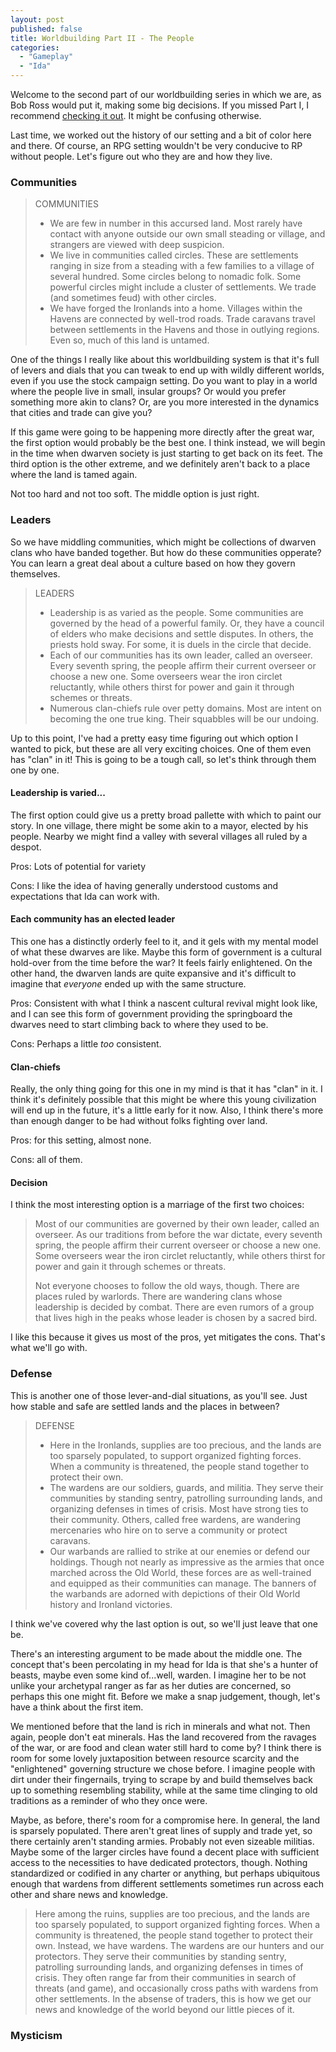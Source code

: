 ```yaml
---
layout: post
published: false
title: Worldbuilding Part II - The People
categories:
  - "Gameplay"
  - "Ida"
---
```


Welcome to the second part of our worldbuilding series in which we are, as Bob Ross would put it, making some big decisions.
If you missed Part I, I recommend [checking it out](/worldbuilding-part-i-the-land/).
It might be confusing otherwise.

Last time, we worked out the history of our setting and a bit of color here and there.
Of course, an RPG setting wouldn't be very conducive to RP without people. 
Let's figure out who they are and how they live. 

### Communities

> COMMUNITIES
> - We are few in number in this accursed land. Most rarely have contact with anyone outside our own small steading or village, and strangers are viewed with deep suspicion.
> - We live in communities called circles. These are settlements ranging in size from a steading with a few families to a village of several hundred. Some circles belong to nomadic folk. Some powerful circles might include a cluster of settlements. We trade (and sometimes feud) with other circles.
> - We have forged the Ironlands into a home. Villages within the Havens are connected by well-trod roads. Trade caravans travel between settlements in the Havens and those in outlying regions. Even so, much of this land is untamed.

One of the things I really like about this worldbuilding system is that it's full of levers and dials that you can tweak to end up with wildly different worlds, even if you use the stock campaign setting.
Do you want to play in a world where the people live in small, insular groups? Or would you prefer something more akin to clans? Or, are you more interested in the dynamics that cities and trade can give you? 

If this game were going to be happening more directly after the great war, the first option would probably be the best one.
I think instead, we will begin in the time when dwarven society is just starting to get back on its feet.
The third option is the other extreme, and we definitely aren't back to a place where the land is tamed again.

Not too hard and not too soft. The middle option is just right.

### Leaders

So we have middling communities, which might be collections of dwarven clans who have banded together.
But how do these communities opperate?
You can learn a great deal about a culture based on how they govern themselves.

> LEADERS
> - Leadership is as varied as the people. Some communities are governed by the head of a powerful family. Or, they have a council of elders who make decisions and settle disputes. In others, the priests hold sway. For some, it is duels in the circle that decide.
> - Each of our communities has its own leader, called an overseer. Every seventh spring, the people affirm their current overseer or choose a new one. Some overseers wear the iron circlet reluctantly, while others thirst for power and gain it through schemes or threats.
> - Numerous clan-chiefs rule over petty domains. Most are intent on becoming the one true king. Their squabbles will be our undoing.

Up to this point, I've had a pretty easy time figuring out which option I wanted to pick, but these are all very exciting choices.
One of them even has "clan" in it!
This is going to be a tough call, so let's think through them one by one.

#### Leadership is varied...
The first option could give us a pretty broad pallette with which to paint our story.
In one village, there might be some akin to a mayor, elected by his people.
Nearby we might find a valley with several villages all ruled by a despot.

Pros: Lots of potential for variety

Cons: I like the idea of having generally understood customs and expectations that Ida can work with.

#### Each community has an elected leader

This one has a distinctly orderly feel to it, and it gels with my mental model of what these dwarves are like. Maybe this form of government is a cultural hold-over from the time before the war? It feels fairly enlightened. On the other hand, the dwarven lands are quite expansive and it's difficult to imagine that *everyone* ended up with the same structure.

Pros: Consistent with what I think a nascent cultural revival might look like, and I can see this form of government providing the springboard the dwarves need to start climbing back to where they used to be.

Cons: Perhaps a little *too* consistent.

#### Clan-chiefs

Really, the only thing going for this one in my mind is that it has "clan" in it.
I think it's definitely possible that this might be where this young civilization will end up in the future, it's a little early for it now.
Also, I think there's more than enough danger to be had without folks fighting over land.

Pros: for this setting, almost none.

Cons: all of them.

#### Decision

I think the most interesting option is a marriage of the first two choices: 

> Most of our communities are governed by their own leader, called an overseer. As our traditions from before the war dictate, every seventh spring, the people affirm their current overseer or choose a new one. Some overseers wear the iron circlet reluctantly, while others thirst for power and gain it through schemes or threats.
>
> Not everyone chooses to follow the old ways, though.
There are places ruled by warlords.
There are wandering clans whose leadership is decided by combat.
There are even rumors of a group that lives high in the peaks whose leader is chosen by a sacred bird.

I like this because it gives us most of the pros, yet mitigates the cons.  That's what we'll go with.

### Defense

This is another one of those lever-and-dial situations, as you'll see. Just how stable and safe are settled lands and the places in between?

> DEFENSE
> - Here in the Ironlands, supplies are too precious, and the lands are too sparsely populated, to support organized fighting forces. When a community is threatened, the people stand together to protect their own.
> - The wardens are our soldiers, guards, and militia. They serve their communities by standing sentry, patrolling surrounding lands, and organizing defenses in times of crisis. Most have strong ties to their community. Others, called free wardens, are wandering mercenaries who hire on to serve a community or protect caravans.
> - Our warbands are rallied to strike at our enemies or defend our holdings. Though not nearly as impressive as the armies that once marched across the Old World, these forces are as well-trained and equipped as their communities can manage. The banners of the warbands are adorned with depictions of their Old World history and Ironland victories.

I think we've covered why the last option is out, so we'll just leave that one be.

There's an interesting argument to be made about the middle one. The concept that's been percolating in my head for Ida is that she's a hunter of beasts, maybe even some kind of...well, warden.
I imagine her to be not unlike your archetypal ranger as far as her duties are concerned, so perhaps this one might fit.
Before we make a snap judgement, though, let's have a think about the first item.

We mentioned before that the land is rich in minerals and what not.
Then again, people don't eat minerals.
Has the land recovered from the ravages of the war, or are food and clean water still hard to come by?
I think there is room for some lovely juxtaposition between resource scarcity and the "enlightened" governing structure we chose before. I imagine people with dirt under their fingernails, trying to scrape by and build themselves back up to something resembling stability, while at the same time clinging to old traditions as a reminder of who they once were.

Maybe, as before, there's room for a compromise here. In general, the land is sparsely populated. There aren't great lines of supply and trade yet, so there certainly aren't standing armies. Probably not even sizeable militias.  Maybe some of the larger circles have found a decent place with sufficient access to the necessities to have dedicated protectors, though. Nothing standardized or codified in any charter or anything, but perhaps ubiquitous enough that wardens from different settlements sometimes run across each other and share news and knowledge.

> Here among the ruins, supplies are too precious, and the lands are too sparsely populated, to support organized fighting forces.
When a community is threatened, the people stand together to protect their own.
Instead, we have wardens.
The wardens are our hunters and our protectors.
They serve their communities by standing sentry, patrolling surrounding lands, and organizing defenses in times of crisis. They often range far from their communities in search of threats (and game), and occasionally cross paths with wardens from other settlements. In the absense of traders, this is how we get our news and knowledge of the world beyond our little pieces of it.

### Mysticism

